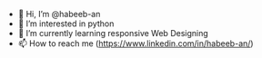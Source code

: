 - 👋 Hi, I’m @habeeb-an
- 👀 I’m interested in python
- 🌱 I’m currently learning responsive Web Designing
- 📫 How to reach me (https://www.linkedin.com/in/habeeb-an/)

<!---
habeeb-an/habeeb-an is a ✨ special ✨ repository because its `README.md` (this file) appears on your GitHub profile.
You can click the Preview link to take a look at your changes.
--->
